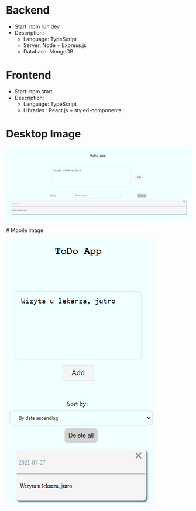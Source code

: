 # Backend
 - Start: npm run dev
 - Description:
    - Language: TypeScript
    - Server: Node + Express.js
    - Database: MongoDB
# Frontend
 - Start: npm start
 - Description:
    - Language: TypeScript
    - Libraries : React.js + styled-components
# Desktop Image
<p>
<img src="public/desk.png">
</p>
# Mobile image
<p>
<img src="public/mobile.png">
</p>